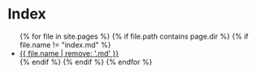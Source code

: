 # Index
<ul>
  {% for file in site.pages %}
    {% if file.path contains page.dir %}
      {% if file.name != "index.md" %}
        <li><a href="{{ file.path | remove: '.md'}}">{{ file.name | remove: '.md' }}</a></li>
      {% endif %}
    {% endif %}
  {% endfor %}
</ul>
